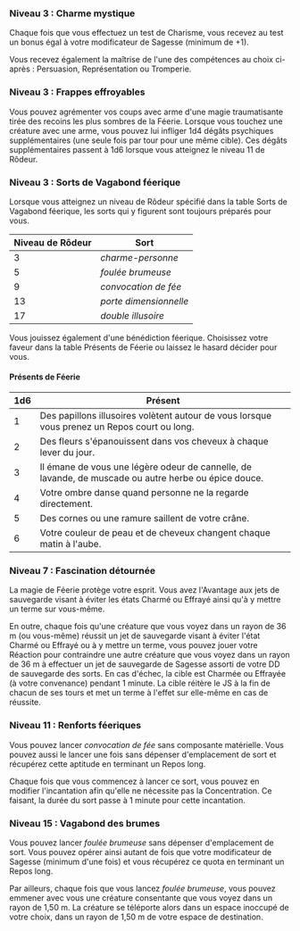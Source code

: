 
### Niveau 3 : Charme mystique

Chaque fois que vous effectuez un test de Charisme, vous recevez au test un bonus égal à votre modificateur de Sagesse (minimum de +1).

Vous recevez également la maîtrise de l'une des compétences au choix ci-après : Persuasion, Représentation ou Tromperie.

### Niveau 3 : Frappes effroyables

Vous pouvez agrémenter vos coups avec arme d'une magie traumatisante tirée des recoins les plus sombres de la Féerie. Lorsque vous touchez une créature avec une arme, vous pouvez lui infliger 1d4 dégâts psychiques supplémentaires (une seule fois par tour pour une même cible). Ces dégâts supplémentaires passent à 1d6 lorsque vous atteignez le niveau 11 de Rôdeur.

### Niveau 3 : Sorts de Vagabond féerique

Lorsque vous atteignez un niveau de Rôdeur spécifié dans la table Sorts de Vagabond féerique, les sorts qui y figurent sont toujours préparés pour vous.


|Niveau de Rôdeur|Sort|
|---|---|
|3|_charme-personne_|
|5|_foulée brumeuse_|
|9|_convocation de fée_|
|13|_porte dimensionnelle_|
|17|_double illusoire_|


Vous jouissez également d'une bénédiction féerique. Choisissez votre faveur dans la table Présents de Féerie ou laissez le hasard décider pour vous.

#### Présents de Féerie

|1d6|Présent|
|---|---|
|1|Des papillons illusoires volètent autour de vous lorsque vous prenez un Repos court ou long.|
|2|Des fleurs s'épanouissent dans vos cheveux à chaque lever du jour.|
|3|Il émane de vous une légère odeur de cannelle, de lavande, de muscade ou autre herbe ou épice douce.|
|4|Votre ombre danse quand personne ne la regarde directement.|
|5|Des cornes ou une ramure saillent de votre crâne.|
|6|Votre couleur de peau et de cheveux changent chaque matin à l'aube.|

### Niveau 7 : Fascination détournée

La magie de Féerie protège votre esprit. Vous avez l'Avantage aux jets de sauvegarde visant à éviter les états Charmé ou Effrayé ainsi qu'à y mettre un terme sur vous-même.

En outre, chaque fois qu'une créature que vous voyez dans un rayon de 36 m (ou vous-même) réussit un jet de sauvegarde visant à éviter l'état Charmé ou Effrayé ou à y mettre un terme, vous pouvez jouer votre Réaction pour contraindre une autre créature que vous voyez dans un rayon de 36 m à effectuer un jet de sauvegarde de Sagesse assorti de votre DD de sauvegarde des sorts. En cas d'échec, la cible est Charmée ou Effrayée (à votre convenance) pendant 1 minute. La cible réitère le JS à la fin de chacun de ses tours et met un terme à l'effet sur elle-même en cas de réussite.

### Niveau 11 : Renforts féeriques

Vous pouvez lancer _convocation de fée_ sans composante matérielle. Vous pouvez aussi le lancer une fois sans dépenser d'emplacement de sort et récupérez cette aptitude en terminant un Repos long.

Chaque fois que vous commencez à lancer ce sort, vous pouvez en modifier l'incantation afin qu'elle ne nécessite pas la Concentration. Ce faisant, la durée du sort passe à 1 minute pour cette incantation.

### Niveau 15 : Vagabond des brumes

Vous pouvez lancer _foulée brumeuse_ sans dépenser d'emplacement de sort. Vous pouvez opérer ainsi autant de fois que votre modificateur de Sagesse (minimum d'une fois) et vous récupérez ce quota en terminant un Repos long.

Par ailleurs, chaque fois que vous lancez _foulée brumeuse_, vous pouvez emmener avec vous une créature consentante que vous voyez dans un rayon de 1,50 m. La créature se téléporte alors dans un espace inoccupé de votre choix, dans un rayon de 1,50 m de votre espace de destination.